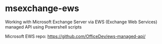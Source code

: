 # msexchange-ews
Working with Microsoft Exchange Server via EWS (Exchange Web Services) managed API using Powershell scripts

Microsoft EWS repo: https://github.com/OfficeDev/ews-managed-api/
